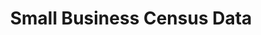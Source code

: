 ---
title: Small Business Census Data
year:
description: This resource provides detailed statistics about U.S. businesses that are essential to help small businesses succeed and grow.
external_url: www.census.gov/topics/business-economy/small-business.html
content_tags:
type: link
filters: small-business-intelligence
---